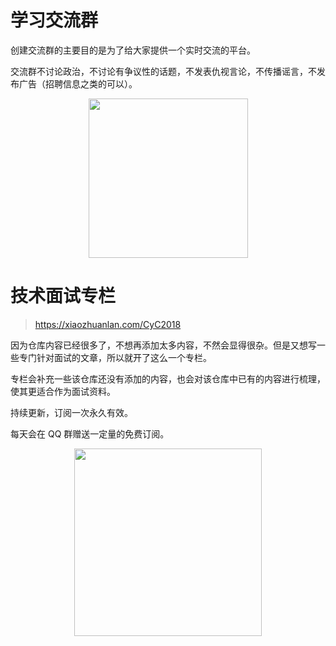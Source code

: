 # 学习交流群

创建交流群的主要目的是为了给大家提供一个实时交流的平台。

交流群不讨论政治，不讨论有争议性的话题，不发表仇视言论，不传播谣言，不发布广告（招聘信息之类的可以）。

<div align="center"><img src="https://github.com/CyC2018/CS-Notes/raw/master/other/qqgroup.png" width="255px"></div>

# 技术面试专栏

> https://xiaozhuanlan.com/CyC2018

因为仓库内容已经很多了，不想再添加太多内容，不然会显得很杂。但是又想写一些专门针对面试的文章，所以就开了这么一个专栏。

专栏会补充一些该仓库还没有添加的内容，也会对该仓库中已有的内容进行梳理，使其更适合作为面试资料。

持续更新，订阅一次永久有效。

每天会在 QQ 群赠送一定量的免费订阅。

<div align="center"><img src="https://github.com/CyC2018/CS-Notes/raw/master/other/zhuanlan.png" width="300px"></div>
